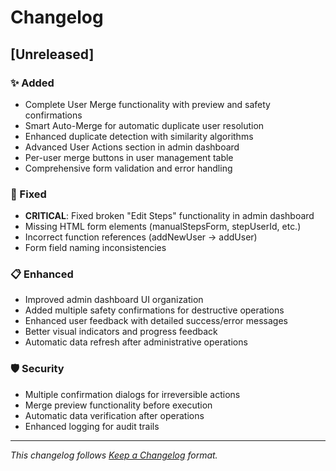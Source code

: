 # Changelog

## [Unreleased]

### ✨ Added
- Complete User Merge functionality with preview and safety confirmations
- Smart Auto-Merge for automatic duplicate user resolution
- Enhanced duplicate detection with similarity algorithms
- Advanced User Actions section in admin dashboard
- Per-user merge buttons in user management table
- Comprehensive form validation and error handling

### 🔧 Fixed
- **CRITICAL**: Fixed broken "Edit Steps" functionality in admin dashboard
- Missing HTML form elements (manualStepsForm, stepUserId, etc.)
- Incorrect function references (addNewUser -> addUser)
- Form field naming inconsistencies

### 📋 Enhanced
- Improved admin dashboard UI organization
- Added multiple safety confirmations for destructive operations
- Enhanced user feedback with detailed success/error messages
- Better visual indicators and progress feedback
- Automatic data refresh after administrative operations

### 🛡️ Security
- Multiple confirmation dialogs for irreversible actions
- Merge preview functionality before execution
- Automatic data verification after operations
- Enhanced logging for audit trails

---

*This changelog follows [Keep a Changelog](https://keepachangelog.com/en/1.0.0/) format.*